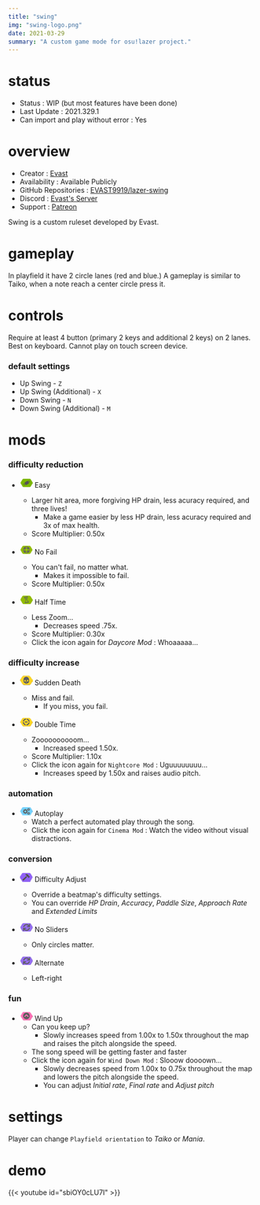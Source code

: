 ```yaml
---
title: "swing"
img: "swing-logo.png"
date: 2021-03-29
summary: "A custom game mode for osu!lazer project."
---
```


# status

- Status : WIP (but most features have been done)
- Last Update : 2021.329.1
- Can import and play without error : Yes

# overview

- Creator : [Evast](https://github.com/EVAST9919)
- Availability : Available Publicly
- GitHub Repositories : [EVAST9919/lazer-swing](https://github.com/EVAST9919/lazer-swing)
- Discord : [Evast's Server](https://discord.com/invite/7Y8GXAa)
- Support : [Patreon](https://patreon.com/evast)

Swing is a custom ruleset developed by Evast.

# gameplay

In playfield it have 2 circle lanes (red and blue.) A gameplay is similar to Taiko, when a note reach a center circle press it.

# controls

Require at least 4 button (primary 2 keys and additional 2 keys) on 2 lanes. Best on keyboard. Cannot play on touch screen device.

### default settings

- Up Swing - `Z`
- Up Swing (Additional) - `X`
- Down Swing - `N`
- Down Swing (Additional) - `M`

# mods

### difficulty reduction

- ![Easy Icon](mod-icon/easy-mod.png) Easy
  - Larger hit area, more forgiving HP drain, less acuracy required, and three lives!
    - Make a game easier by less HP drain, less acuracy required and 3x of max health.
  - Score Multiplier: 0.50x

- ![No Fail Icon](mod-icon/no-fail-mod.png) No Fail
  - You can't fail, no matter what.
    - Makes it impossible to fail.
  - Score Multiplier: 0.50x

- ![Half Time Icon](mod-icon/half-time-mod.png) Half Time
  - Less Zoom...
    - Decreases speed .75x.
  - Score Multiplier: 0.30x
  - Click the icon again for *Daycore Mod* : Whoaaaaa...

### difficulty increase

- ![Sudden Death Icon](mod-icon/sudden-death-mod.png) Sudden Death
  - Miss and fail.
    - If you miss, you fail.

- ![Double Time Icon](mod-icon/double-time-mod.png) Double Time
  - Zoooooooooom...
    - Increased speed 1.50x.
  - Score Multiplier: 1.10x
  - Click the icon again for `Nightcore Mod` : Uguuuuuuuu...
    - Increases speed by 1.50x and raises audio pitch.

### automation

- ![Autoplay Icon](mod-icon/autoplay-mod.png) Autoplay
  - Watch a perfect automated play through the song.
  - Click the icon again for `Cinema Mod` : Watch the video without visual distractions.

### conversion

- ![Difficulty Adjust Icon](mod-icon/difficulty-adjust-mod.png) Difficulty Adjust
  - Override a beatmap's difficulty settings.
  - You can override *HP Drain*, *Accuracy*, *Paddle Size*, *Approach Rate* and *Extended Limits*

- ![No Sliders Icon](mod-icon/alternate-mod.png) No Sliders
  - Only circles matter.

- ![Alternate Icon](mod-icon/alternate-mod.png) Alternate
  - Left-right

### fun

- ![Wind Up Icon](mod-icon/wind-up-mod.png) Wind Up
  - Can you keep up?
    - Slowly increases speed from 1.00x to 1.50x throughout the map and raises the pitch alongside the speed.
  - The song speed will be getting faster and faster
  - Click the icon again for `Wind Down Mod` : Slooow doooown...
    - Slowly decreases speed from 1.00x to 0.75x throughout the map and lowers the pitch alongside the speed.
    - You can adjust *Initial rate*, *Final rate* and *Adjust pitch*

# settings

Player can change `Playfield orientation` to *Taiko* or *Mania*.

# demo

{{< youtube id="sbiOY0cLU7I" >}}
